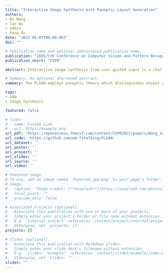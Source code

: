 ```yaml
---
title: "Interactive Image Synthesis with Panoptic Layout Generation"
authors:
- Bo Wang
- Tao Wu
- admin
- Peng Du
date: "2022-04-07T00:00:00Z"
doi: ""

# Publication name and optional abbreviated publication name.
publication: "IEEE/CVF Conference on Computer Vision and Pattern Recognition"
publication_short: "CVPR"

abstract: Interactive image synthesis from user-guided input is a challenging task when users wish to control the scene structure of a generated image with ease. Although remarkable progress has been made on layout-based image synthesis approaches, existing methods require high-precision inputs such as accurately placed bounding boxes, which might be constantly violated in an interactive setting. When placement of bounding boxes is subject to perturbation, layout-based models suffer from" missing regions" in the constructed semantic layouts and hence undesirable artifacts in the generated images. In this work, we propose Panoptic Layout Generative Adversarial Network (PLGAN) to address this challenge. The PLGAN employs panoptic theory which distinguishes object categories between" stuff" with amorphous boundaries and" things" with well-defined shapes, such that stuff and instance layouts are constructed through separate branches and later fused into panoptic layouts. In particular, the stuff layouts can take amorphous shapes and fill up the missing regions left out by the instance layouts. We experimentally compare our PLGAN with state-of-the-art layout-based models on the COCO-Stuff, Visual Genome, and Landscape datasets. The advantages of PLGAN are not only visually demonstrated but quantitatively verified in terms of inception score, Frechet inception distance, classification accuracy score, and coverage.

# Summary. An optional shortened abstract.
summary: The PLGAN employs panoptic theory which distinguishes object categories between" stuff" with amorphous boundaries and" things" with well-defined shapes, such that stuff and instance layouts are constructed through separate branches and later fused into panoptic layouts.

tags:
- GAN
- Image Synthesis 

featured: false

# links:
# - name: Custom Link
#   url: http://example.org
url_pdf: 'https://openaccess.thecvf.com/content/CVPR2022/papers/Wang_Interactive_Image_Synthesis_With_Panoptic_Layout_Generation_CVPR_2022_paper.pdf'
url_code: 'https://github.com/wb-finalking/PLGAN'
url_dataset: ''
url_poster: ''
url_project: ''
url_slides: ''
url_source: ''
url_video: ''

# Featured image
# To use, add an image named `featured.jpg/png` to your page's folder. 
# image:
#   caption: 'Image credit: [**Unsplash**](https://unsplash.com/photos/s9CC2SKySJM)'
#   focal_point: ""
#   preview_only: false

# Associated Projects (optional).
#   Associate this publication with one or more of your projects.
#   Simply enter your project's folder or file name without extension.
#   E.g. `internal-project` references `content/project/internal-project/index.md`.
#   Otherwise, set `projects: []`.
projects: []

# Slides (optional).
#   Associate this publication with Markdown slides.
#   Simply enter your slide deck's filename without extension.
#   E.g. `slides: "example"` references `content/slides/example/index.md`.
#   Otherwise, set `slides: ""`.
slides: ""
---
```


